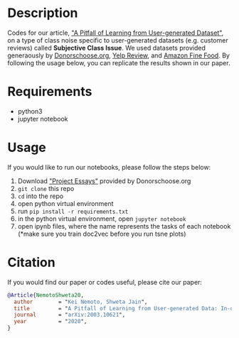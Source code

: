 # Description

Codes for our article, ["A Pitfall of Learning from User-generated Dataset"](https://arxiv.org/abs/2003.10621), on a type of class noise specific to user-generated datasets (e.g. customer reviews) called **Subjective Class Issue**. We used datasets provided generaously by [Donorschoose.org](https://research.donorschoose.org/t/download-opendata/33), [Yelp Review](https://www.yelp.com/dataset), and [Amazon Fine Food](https://www.kaggle.com/snap/amazon-fine-food-reviews). By following the usage below, you can replicate the results shown in our paper.

# Requirements 
* python3
* jupyter notebook

# Usage

If you would like to run our notebooks, please follow the steps below:
1. Download ["Project Essays"](https://research.donorschoose.org/t/download-opendata/33) provided by Donorschoose.org
1. `git clone` this repo
1. `cd` into the repo
1. open python virtual environment
1. run `pip install -r requirements.txt`
1. in the python virtual environment, open `jupyter notebook`
1. open ipynb files, where the name represents the tasks of each notebook
(*make sure you train doc2vec before you run tsne plots)

# Citation

If you would find our paper or codes useful, please cite our paper:
```BibTex
@Article{NemotoShweta20,
  author        = "Kei Nemoto, Shweta Jain",
  title         = "A Pitfall of Learning from User-generated Data: In-depth Analysis of Subjective Class Problem",
  journal       = "arXiv:2003.10621",
  year          = "2020",
}
